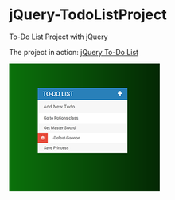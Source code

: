 # jQuery-TodoListProject
To-Do List Project with jQuery

The project in action:  [jQuery To-Do List](http://nerdetitan.com/todolist/todolistindex.html)

![image](https://github.com/jryantap/jQuery-TodoListProject/blob/master/todolistpic.png)

